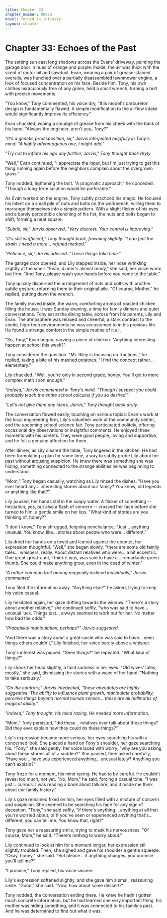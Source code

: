 ```yaml
---
title: Chapter 33
chapter_number: 00033
novel: forged_in_infinity
layout: chapter
---
```


# **Chapter 33: Echoes of the Past**

The setting sun cast long shadows across the Evans' driveway, painting
the garage door in hues of orange and purple. Inside, the air was thick
with the scent of motor oil and sawdust. Evan, wearing a pair of
grease-stained overalls, was hunched over a partially disassembled
lawnmower engine, a look of focused concentration on his face. Beside
him, Tony, his own clothes miraculously free of any grime, held a small
wrench, turning a bolt with precise movements.

"You know," Tony commented, his voice dry, "this model's carburetor
design is fundamentally flawed. A simple modification to the airflow
intake would significantly improve its efficiency."

Evan chuckled, wiping a smudge of grease from his cheek with the back of
his hand. "Always the engineer, aren't you, Tony?"

*"It's a genetic predisposition, sir," Jarvis interjected helpfully in
Tony's mind. "A highly advantageous one, I might add."*

*"Try not to inflate his ego any further, Jarvis," Tony thought back
dryly.*

"Well," Evan continued, "I appreciate the input, but I'm just trying to
get this thing running again before the neighbors complain about the
overgrown grass."

Tony nodded, tightening the bolt. "A pragmatic approach," he conceded.
"Though a long-term solution would be preferable."

As Evan worked on the engine, Tony subtly practiced his magic. He
focused his intent on a small pile of nuts and bolts on the workbench,
willing them to rearrange themselves into a simple pattern. With a
slight flicker of his eyes and a barely perceptible clenching of his
fist, the nuts and bolts began to shift, forming a neat square.

*"Subtle, sir," Jarvis observed. "Very discreet. Your control is
improving."*

*"It's still inefficient," Tony thought back, frowning slightly. "I can
feel the strain. I need a more... refined method."*

*"Patience, sir," Jarvis advised. "These things take time."*

The garage door opened, and Lily stepped inside, her nose wrinkling
slightly at the smell. "Evan, dinner's almost ready," she said, her
voice warm but firm. "And Tony, please wash your hands before you come
to the table."

Tony quickly dispersed the arrangement of nuts and bolts with another
subtle gesture, returning them to their original pile. "Of course,
Mother," he replied, putting down the wrench.

The family moved inside, the warm, comforting aroma of roasted chicken
filling the house. It was Sunday evening, a time for family dinners and
quiet conversations. Tony sat at the dining table, across from his
parents, Lily and Evan. The atmosphere was relaxed and cheerful, a stark
contrast to the sterile, high-tech environments he was accustomed to in
his previous life. He found a strange comfort in the simple routine of
it all.

"So, Tony," Evan began, carving a piece of chicken. "Anything
interesting happen at school this week?"

Tony considered the question. "Mr. Riley is focusing on fractions," he
replied, taking a bite of his mashed potatoes. "I find the concept
rather... elementary."

Lily chuckled. "Well, you're only in second grade, honey. You'll get to
more complex math soon enough."

*"Indeed," Jarvis commented in Tony's mind. "Though I suspect you could
probably teach the entire school calculus if you so desired."*

*"Let's not give them any ideas, Jarvis," Tony thought back dryly.*

The conversation flowed easily, touching on various topics: Evan's work
at the local engineering firm, Lily's volunteer work at the community
center, and the upcoming school science fair. Tony participated
politely, offering occasional dry observations or insightful comments.
He enjoyed these moments with his parents. They were good people, loving
and supportive, and he felt a genuine affection for them.

After dinner, as Lily cleared the table, Tony lingered in the kitchen.
He had been formulating a plan for some time, a way to subtly probe Lily
about her past without arousing suspicion. He knew there was something
she was hiding, something connected to the strange abilities he was
beginning to understand.

"Mom," Tony began casually, watching as Lily rinsed the dishes. "Have
you ever heard any... interesting stories about our family? You know,
old legends or anything like that?"

Lily paused, her hands still in the soapy water. A flicker of something
-- hesitation, yes, but also a flash of concern -- crossed her face
before she turned to him, a gentle smile on her lips. "What kind of
stories are you thinking of, honey?"

"I don't know," Tony shrugged, feigning nonchalance. "Just... anything
unusual. You know, like... stories about people who were... different."

Lily dried her hands on a towel and leaned against the counter, her
expression thoughtful. "Well," she began slowly, "there are some old
family tales... whispers, really. About distant relatives who were... a
bit eccentric. One great-great-aunt, I think it was, was said to have
a... remarkable green thumb. She could make anything grow, even in the
dead of winter."

*"A rather common trait among magically inclined individuals," Jarvis
commented.*

Tony filed the information away. "Anything else?" he asked, trying to
keep his voice casual.

Lily hesitated again, her gaze drifting towards the window. "There's a
story about another relative," she continued softly, "who was said to
have... unusual luck. Things just... always seemed to work out for her.
No matter how bad the odds."

*"Probability manipulation, perhaps?" Jarvis suggested.*

"And there was a story about a great-uncle who was said to have... seen
things others couldn't," Lily finished, her voice barely above a
whisper.

Tony's interest was piqued. "Seen things?" he repeated. "What kind of
things?"

Lily shook her head slightly, a faint sadness in her eyes. "Old wives'
tales, mostly," she said, dismissing the stories with a wave of her
hand. "Nothing to take seriously."

*"On the contrary," Jarvis interjected, "these anecdotes are highly
suggestive. The ability to influence plant growth, manipulate
probability, perceive things beyond normal human senses... these are all
hallmarks of magical ability."*

*"Indeed," Tony thought, his mind racing. He needed more information.*

"Mom," Tony persisted, "did these... relatives ever talk about these
things? Did they ever explain how they could do these things?"

Lily's expression became more serious, her eyes searching his with a
concerned look. She placed a hand on Tony's shoulder, her gaze searching
his. "Tony," she said gently, her voice laced with worry, "why are you
asking about these stories all of a sudden?" She paused, then asked
carefully, "Have you... have you experienced anything... unusual lately?
Anything you can't explain?"

Tony froze for a moment, his mind racing. He had to be careful. He
couldn't reveal too much, not yet. "No, Mom," he said, forcing a casual
tone. "I was just... curious. I was reading a book about folklore, and
it made me think about our family history."

Lily's gaze remained fixed on him, her eyes filled with a mixture of
concern and suspicion. She seemed to be searching his face for any sign
of deception. "Tony," she said softly, "if there's anything... anything
at all that you're worried about, or if you've seen or experienced
anything that's... different, you can tell me. You know that, right?"

Tony gave her a reassuring smile, trying to mask his nervousness. "Of
course, Mom," he said. "There's nothing to worry about."

Lily continued to look at him for a moment longer, her expression still
slightly troubled. Then, she sighed and gave his shoulder a gentle
squeeze. "Okay, honey," she said. "But please... if anything changes,
you promise you'll tell me?"

"I promise," Tony replied, his voice sincere.

Lily's expression softened slightly, and she gave him a small,
reassuring smile. "Good," she said. "Now, how about some dessert?"

Tony nodded, the conversation ending there. He knew he hadn\'t gotten
much concrete information, but he had learned one very important thing:
his mother was hiding something, and it was connected to his family's
past. And he was determined to find out what it was.
